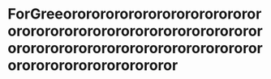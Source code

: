 # ForGreeorororororororororororororororororororororororororororororororororororororororororororororororororororororororororororororor